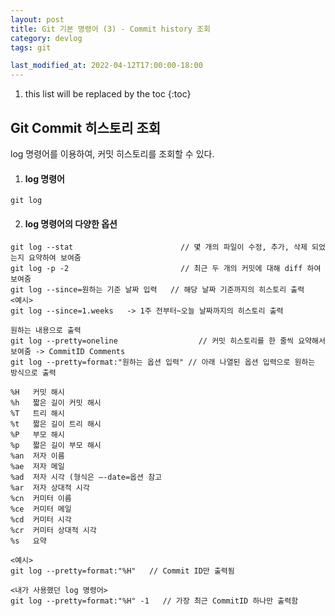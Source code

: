 ```yaml
---
layout: post
title: Git 기본 명령어 (3) - Commit history 조회
category: devlog
tags: git

last_modified_at: 2022-04-12T17:00:00-18:00
---
```


1. this list will be replaced by the toc
{:toc}

## Git Commit 히스토리 조회
log 명령어를 이용하여, 커밋 히스토리를 조회할 수 있다.
1. #### log 명령어
~~~batch
git log 
~~~

2. #### log 명령어의 다양한 옵션

~~~batch
git log --stat                        // 몇 개의 파일이 수정, 추가, 삭제 되었는지 요약하여 보여줌
git log -p -2                         // 최근 두 개의 커밋에 대해 diff 하여 보여줌
git log --since=원하는 기준 날짜 입력   // 해당 날짜 기준까지의 히스토리 출력
<예시>
git log --since=1.weeks   -> 1주 전부터~오늘 날짜까지의 히스토리 출력

원하는 내용으로 출력
git log --pretty=oneline                  // 커밋 히스토리를 한 줄씩 요약해서 보여줌 -> CommitID Comments
git log --pretty=format:"원하는 옵션 입력" // 아래 나열된 옵션 입력으로 원하는 방식으로 출력

%H   커밋 해시
%h   짧은 길이 커밋 해시
%T   트리 해시
%t   짧은 길이 트리 해시
%P   부모 해시
%p   짧은 길이 부모 해시
%an  저자 이름
%ae  저자 메일
%ad  저자 시각 (형식은 –-date=옵션 참고
%ar  저자 상대적 시각
%cn  커미터 이름
%ce  커미터 메일
%cd  커미터 시각
%cr  커미터 상대적 시각
%s   요약

<예시>
git log --pretty=format:"%H"   // Commit ID만 출력됨

<내가 사용했던 log 명령어>
git log --pretty=format:"%H" -1   // 가장 최근 CommitID 하나만 출력함
~~~
